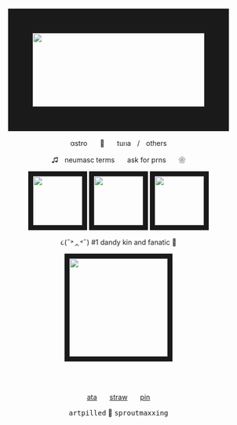 <p align="center"> 
<img src="https://64.media.tumblr.com/2913d4ace83d1acb5a830853d8041629/e69ada103ddfcdc2-bd/s400x600/f09d6e332d444be386e74f9e0567cf2676e6aa89.gifv" width="350" height="150" border="50"/>
<p align="center">
αstroㅤㅤ🌈​ㅤㅤtuᥒaㅤ/ㅤothers
<p align="center">
♫ㅤneumasc termsㅤㅤask for prnsㅤㅤ❀ 
<p align="center">  
<img src="https://64.media.tumblr.com/405892dd637d818642e1225b90dd1b1b/b8102de4bd0f2d11-ae/s100x200/2f2ad217891d3c76dc0ab168c6452a4696b006c2.gifv" width="100" height="100" border="10"/> <img src="https://media.discordapp.net/attachments/1314613314650898434/1416150790359351296/ezgif.com-effects.gif?ex=68c5ccb3&is=68c47b33&hm=519adb9192e0d26bc5f76cc0577883b14bce27e692668667e6e69d4108f59e5e&=" width="100" height="100" border="10"/> <img src="https://files.catbox.moe/qozm7x.png" width="100" height="100" border="10"/>
</p>
<p align="center">  
૮(˶˃ᆺ˂˶) #1 dandy kin and fanatic 🌱​​
<p align="center"> 
<img src="https://media.discordapp.net/attachments/1314613314650898434/1416110864783642634/ezgif.com-added-text.gif?ex=68c5a784&is=68c45604&hm=4041ecc4022acfc2177e23f6a99a77f0f27d79c4a70089985f8c08eb34f8d1b1&=" width="200" height="200" border="10"/>
 
 ⠀⠀⠀<p align="center">  
[ata](https://dandicus.atabook.org/)ㅤㅤ[straw](https://berrytapes.straw.page)ㅤㅤ[pin](https://br.pinterest.com/dandypilled/)
</p>
<p align="center">    
<kbd>artpilled</kbd> ​🎨​ <kbd>sproutmaxxing</kbd>
